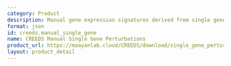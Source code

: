 ```yaml
---
category: Product
description: Manual gene expression signatures derived from single gene perturbations
format: json
id: creeds.manual_single_gene
name: CREEDS Manual Single Gene Perturbations
product_url: https://maayanlab.cloud/CREEDS/download/single_gene_perturbations-v1.0.json
layout: product_detail
---
```

